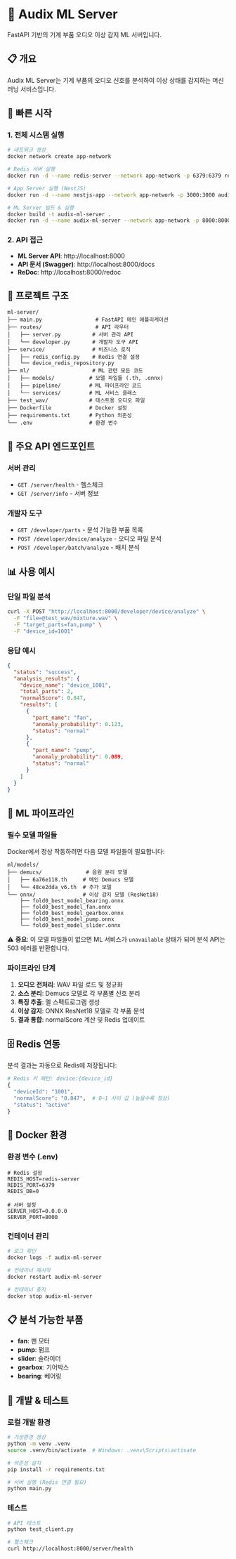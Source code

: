 # 🎵 Audix ML Server

FastAPI 기반의 기계 부품 오디오 이상 감지 ML 서버입니다.

## 📋 개요

Audix ML Server는 기계 부품의 오디오 신호를 분석하여 이상 상태를 감지하는 머신러닝 서비스입니다.


## 🚀 빠른 시작

### 1. 전체 시스템 실행

```bash
# 네트워크 생성
docker network create app-network

# Redis 서버 실행
docker run -d --name redis-server --network app-network -p 6379:6379 redis:7.2.5-alpine3.20

# App Server 실행 (NestJS)
docker run -d --name nestjs-app --network app-network -p 3000:3000 audix-app-server

# ML Server 빌드 & 실행
docker build -t audix-ml-server .
docker run -d --name audix-ml-server --network app-network -p 8000:8000 audix-ml-server
```

### 2. API 접근

- **ML Server API**: http://localhost:8000
- **API 문서 (Swagger)**: http://localhost:8000/docs
- **ReDoc**: http://localhost:8000/redoc

## 📁 프로젝트 구조

```
ml-server/
├── main.py                 # FastAPI 메인 애플리케이션
├── routes/                 # API 라우터
│   ├── server.py          # 서버 관리 API
│   └── developer.py       # 개발자 도구 API
├── service/               # 비즈니스 로직
│   ├── redis_config.py    # Redis 연결 설정
│   └── device_redis_repository.py
├── ml/                    # ML 관련 모든 코드
│   ├── models/           # 모델 파일들 (.th, .onnx)
│   ├── pipeline/         # ML 파이프라인 코드
│   └── services/         # ML 서비스 클래스
├── test_wav/             # 테스트용 오디오 파일
├── Dockerfile            # Docker 설정
├── requirements.txt      # Python 의존성
└── .env                  # 환경 변수
```

## 🔧 주요 API 엔드포인트

### 서버 관리
- `GET /server/health` - 헬스체크
- `GET /server/info` - 서버 정보

### 개발자 도구
- `GET /developer/parts` - 분석 가능한 부품 목록
- `POST /developer/device/analyze` - 오디오 파일 분석
- `POST /developer/batch/analyze` - 배치 분석

## 📊 사용 예시

### 단일 파일 분석

```bash
curl -X POST "http://localhost:8000/developer/device/analyze" \
  -F "file=@test_wav/mixture.wav" \
  -F "target_parts=fan,pump" \
  -F "device_id=1001"
```

### 응답 예시

```json
{
  "status": "success",
  "analysis_results": {
    "device_name": "device_1001",
    "total_parts": 2,
    "normalScore": 0.847,
    "results": [
      {
        "part_name": "fan",
        "anomaly_probability": 0.123,
        "status": "normal"
      },
      {
        "part_name": "pump", 
        "anomaly_probability": 0.089,
        "status": "normal"
      }
    ]
  }
}
```

## 🤖 ML 파이프라인

### 필수 모델 파일들

Docker에서 정상 작동하려면 다음 모델 파일들이 필요합니다:

```
ml/models/
├── demucs/              # 음원 분리 모델
│   ├── 6a76e118.th     # 메인 Demucs 모델
│   └── 48ce2dda_v6.th  # 추가 모델
└── onnx/               # 이상 감지 모델 (ResNet18)
    ├── fold0_best_model_bearing.onnx
    ├── fold0_best_model_fan.onnx
    ├── fold0_best_model_gearbox.onnx
    ├── fold0_best_model_pump.onnx
    └── fold0_best_model_slider.onnx
```

⚠️ **중요**: 이 모델 파일들이 없으면 ML 서비스가 `unavailable` 상태가 되며 분석 API는 503 에러를 반환합니다.

### 파이프라인 단계

1. **오디오 전처리**: WAV 파일 로드 및 정규화
2. **소스 분리**: Demucs 모델로 각 부품별 신호 분리
3. **특징 추출**: 멜 스펙트로그램 생성
4. **이상 감지**: ONNX ResNet18 모델로 각 부품 분석
5. **결과 통합**: normalScore 계산 및 Redis 업데이트

## 🗄️ Redis 연동

분석 결과는 자동으로 Redis에 저장됩니다:

```python
# Redis 키 패턴: device:{device_id}
{
  "deviceId": "1001",
  "normalScore": "0.847",  # 0~1 사이 값 (높을수록 정상)
  "status": "active"
}
```

## 🐳 Docker 환경

### 환경 변수 (.env)

```env
# Redis 설정
REDIS_HOST=redis-server
REDIS_PORT=6379
REDIS_DB=0

# 서버 설정  
SERVER_HOST=0.0.0.0
SERVER_PORT=8000
```

### 컨테이너 관리

```bash
# 로그 확인
docker logs -f audix-ml-server

# 컨테이너 재시작
docker restart audix-ml-server

# 컨테이너 중지
docker stop audix-ml-server
```

## 📋 분석 가능한 부품

- **fan**: 팬 모터
- **pump**: 펌프
- **slider**: 슬라이더
- **gearbox**: 기어박스  
- **bearing**: 베어링

## 🔬 개발 & 테스트

### 로컬 개발 환경

```bash
# 가상환경 생성
python -m venv .venv
source .venv/bin/activate  # Windows: .venv\Scripts\activate

# 의존성 설치
pip install -r requirements.txt

# 서버 실행 (Redis 연결 필요)
python main.py
```

### 테스트

```bash
# API 테스트
python test_client.py

# 헬스체크
curl http://localhost:8000/server/health
```
